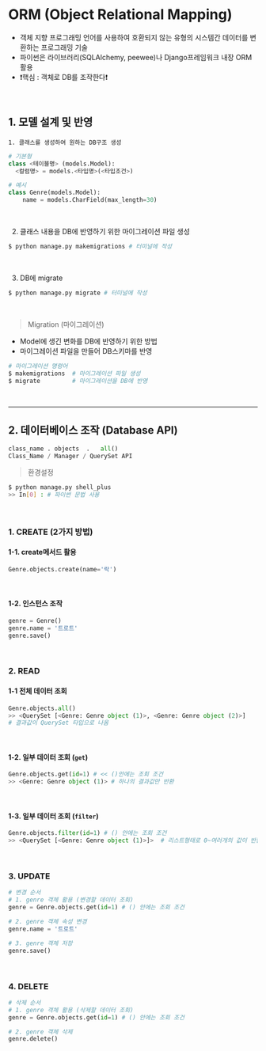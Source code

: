 # ORM (Object Relational Mapping)

- 객체 지향 프로그래밍 언어를 사용하여 호환되지 않는 유형의 시스템간 데이터를 변환하는 프로그래밍 기술
- 파이썬은 라이브러리(SQLAlchemy, peewee)나 Django프레임워크 내장 ORM 활용
- ❗핵심 : 객체로 DB를 조작한다❗

​    

##  1. 모델 설계 및 반영

	1. 클래스를 생성하여 원하는 DB구조 생성

```python
# 기본형
class <테이블명> (models.Model):
  <컬럼명> = models.<타입명>(<타입조건>)
```

```python
# 예시
class Genre(models.Model):
	name = models.CharField(max_length=30)
```

​    

2. 클래스 내용을 DB에 반영하기 위한 마이그레이션 파일 생성

```bash
$ python manage.py makemigrations # 터미널에 작성
```

​    

3. DB에 migrate

```bash
$ python manage.py migrate # 터미널에 작성
```

​    

> Migration (마이그레이션)

- Model에 생긴 변화를 DB에 반영하기 위한 방법
- 마이그레이션 파일을 만들어 DB스키마를 반영

```bash
# 마이그레이션 명령어
$ makemigrations  # 마이그레이션 파일 생성
$ migrate         # 마이그레이션을 DB에 반영
```

​    

---

## 2. 데이터베이스 조작 (Database API)

```python
class_name . objects  .   all()
Class_Name / Manager / QuerySet API
```

> 환경설정

```bash
$ python manage.py shell_plus
>> In[0] : # 파이썬 문법 사용
```

​    

### 1. CREATE (2가지 방법)

#### 	1-1. create메서드 활용

```python
Genre.objects.create(name='락')
```

​    

#### 	1-2. 인스턴스 조작

```python
genre = Genre()
genre.name = '트로트'
genre.save()
```

​    

### 2. READ

#### 	1-1 전체 데이터 조회

```python
Genre.objects.all()
>> <QuerySet [<Genre: Genre object (1)>, <Genre: Genre object (2)>]
# 결과값이 QuerySet 타입으로 나옴
```

​     

#### 	1-2. 일부 데이터 조회 (`get`)

```python
Genre.objects.get(id=1) # << ()안에는 조회 조건
>> <Genre: Genre object (1)> # 하나의 결과값만 반환
```

​    

#### 	1-3. 일부 데이터 조회 (`filter`)

```python
Genre.objects.filter(id=1) # () 안에는 조회 조건
>> <QuerySet [<Genre: Genre object (1)>]>  # 리스트형태로 0~여러개의 값이 반환될 수 있음
```

​    

### 3. UPDATE

```python
# 변경 순서
# 1. genre 객체 활용 (변경할 데이터 조회)
genre = Genre.objects.get(id=1) # () 안에는 조회 조건

# 2. genre 객체 속성 변경
genre.name = '트로트'

# 3. genre 객체 저장
genre.save()
```

​    

### 4. DELETE

```python
# 삭제 순서
# 1. genre 객체 활용 (삭제할 데이터 조회)
genre = Genre.objects.get(id=1) # () 안에는 조회 조건

# 2. genre 객체 삭제
genre.delete()
```

